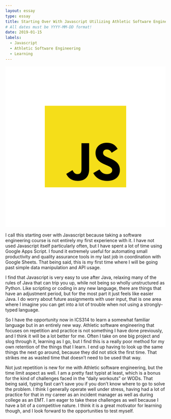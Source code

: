 ```yaml
---
layout: essay
type: essay
title: Starting Over With Javascript Utilizing Athletic Software Engineering
# All dates must be YYYY-MM-DD format!
date: 2019-01-15
labels:
  - Javascript
  - Athletic Software Engineering
  - Learning
---
```


<img class="ui large right circular floated image" src="../images/javascript.png">

I call this starting over with Javascript because taking a software engineering course is not entirely my first experience with it. I have not used Javascript itself particularly often, but I have spent a lot of time using Google Apps Script. I found it extremely useful for automating small productivity and quality assurance tools in my last job in coordination with Google Sheets. That being said, this is my first time where I will be going past simple data manipulation and API usage. 

I find that Javascript is very easy to use after Java, relaxing many of the rules of Java that can trip you up, while not being so wholly unstructured as Python. Like scripting or coding in any new language, there are things that have an adjustment period, but for the most part it just feels like easier Java. I do worry about future assignments with user input, that is one area where I imagine you can get into a lot of trouble when not using a strongly-typed language. 
  
So I have the opportunity now in ICS314 to learn a somewhat familiar language but in an entirely new way. Athletic software engineering that focuses on repetition and practice is not something I have done previously, and I think it will be a lot better for me. Often I take on one big project and slog through it, learning as I go, but I find this is a really poor method for my own retention of the things that I learn. I end up having to look up the same things the next go around, because they did not stick the first time. That strikes me as wasted time that doesn’t need to be used that way.
  
Not just repetition is new for me with Athletic software engineering, but the time limit aspect as well. I am a pretty fast typist at least, which is a bonus for the kind of challenges faced in the “daily workouts” or WODs. That being said, typing fast can’t save you if you don’t know where to go to solve the problem. I think I generally operate well under stress, having had a lot of practice for that in my career as an incident manager as well as during college as an EMT. I am eager to take these challenges as well because I have a bit of a competitive nature. I think it is a great motivator for learning though, and I look forward to the opportunities to test myself. 




